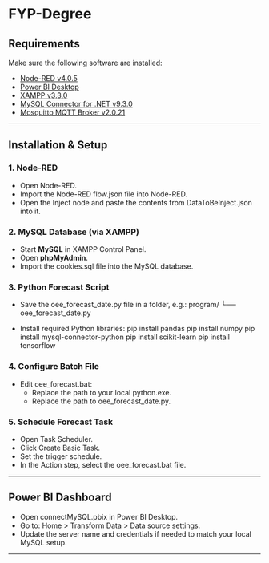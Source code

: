 # FYP-Degree


## Requirements
Make sure the following software are installed:

- [Node-RED v4.0.5](https://nodered.org/)
- [Power BI Desktop](https://powerbi.microsoft.com/)
- [XAMPP v3.3.0](https://www.apachefriends.org/)
- [MySQL Connector for .NET v9.3.0](https://dev.mysql.com/downloads/connector/net/)
- [Mosquitto MQTT Broker v2.0.21](https://mosquitto.org/download/)

---

## Installation & Setup

### 1. Node-RED

- Open Node-RED.
- Import the Node-RED flow.json file into Node-RED.
- Open the Inject node and paste the contents from DataToBeInject.json into it.

### 2. MySQL Database (via XAMPP)

- Start **MySQL** in XAMPP Control Panel.
- Open **phpMyAdmin**.
- Import the cookies.sql file into the MySQL database.

### 3. Python Forecast Script

- Save the oee_forecast_date.py file in a folder, e.g.:
  program/
  └── oee_forecast_date.py

- Install required Python libraries:
  pip install pandas
  pip install numpy
  pip install mysql-connector-python
  pip install scikit-learn
  pip install tensorflow

### 4. Configure Batch File

- Edit oee_forecast.bat:
  - Replace the path to your local python.exe.
  - Replace the path to oee_forecast_date.py.

### 5. Schedule Forecast Task

- Open Task Scheduler.
- Click Create Basic Task.
- Set the trigger schedule.
- In the Action step, select the oee_forecast.bat file.

---

## Power BI Dashboard

- Open connectMySQL.pbix in Power BI Desktop.
- Go to: Home > Transform Data > Data source settings.
- Update the server name and credentials if needed to match your local MySQL setup.

---
